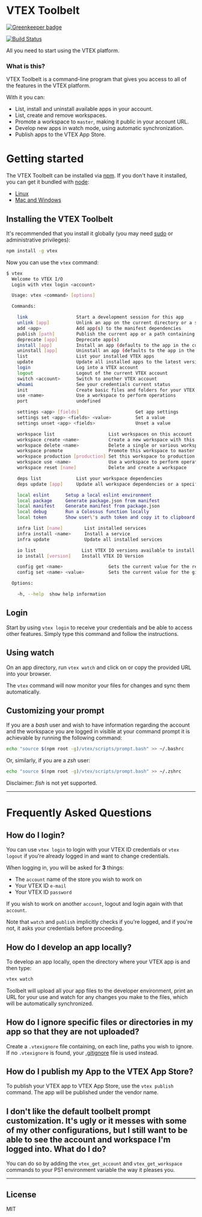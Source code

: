 # VTEX Toolbelt

[![Greenkeeper badge](https://badges.greenkeeper.io/vtex/toolbelt.svg)](https://greenkeeper.io/)

[![Build Status](https://travis-ci.org/vtex/toolbelt.svg?branch=master)](https://travis-ci.org/vtex/toolbelt)

All you need to start using the VTEX platform.

### What is this?

VTEX Toolbelt is a command-line program that gives you access to all of the features in the VTEX platform.

With it you can:

- List, install and uninstall available apps in your account.
- List, create and remove workspaces.
- Promote a workspace to `master`, making it public in your account URL.
- Develop new apps in watch mode, using automatic synchronization.
- Publish apps to the VTEX App Store.

# Getting started

The VTEX Toolbelt can be installed via [npm](https://www.npmjs.com/).
If you don't have it installed, you can get it bundled with [node](https://nodejs.org/):
 - [Linux](https://nodejs.org/en/download/package-manager/)
 - [Mac and Windows](https://nodejs.org/download/)

## Installing the VTEX Toolbelt

It's recommended that you install it globally (you may need [sudo](http://wiki.ubuntu-br.org/RootSudo) or administrative privileges):

```sh
npm install -g vtex
```

Now you can use the `vtex` command:

```sh
$ vtex
  Welcome to VTEX I/O
  Login with vtex login <account>

  Usage: vtex <command> [options]

  Commands:

    link                  Start a development session for this app
    unlink [app]          Unlink an app on the current directory or a specified one
    add <app>             Add app(s) to the manifest dependencies
    publish [path]        Publish the current app or a path containing an app
    deprecate [app]       Deprecate app(s)
    install [app]         Install an app (defaults to the app in the current directory)
    uninstall [app]       Uninstall an app (defaults to the app in the current directory)
    list                  List your installed VTEX apps
    update                Update all installed apps to the latest version
    login                 Log into a VTEX account
    logout                Logout of the current VTEX account
    switch <account>      Switch to another VTEX account
    whoami                See your credentials current status
    init                  Create basic files and folders for your VTEX app
    use <name>            Use a workspace to perform operations
    port                  undefined

    settings <app> [fields]                     Get app settings
    settings set <app> <fields> <value>         Set a value
    settings unset <app> <fields>               Unset a value

    workspace list                    List workspaces on this account
    workspace create <name>           Create a new workspace with this name
    workspace delete <name>           Delete a single or various workspaces
    workspace promote                 Promote this workspace to master
    workspace production [production] Set this workspace to production mode
    workspace use <name>              Use a workspace to perform operations
    workspace reset [name]            Delete and create a workspace

    deps list             List your workspace dependencies
    deps update [app]     Update all workspace dependencies or a specific app@version

    local eslint      Setup a local eslint environment
    local package     Generate package.json from manifest
    local manifest    Generate manifest from package.json
    local debug       Run a Colossus function locally
    local token       Show user\'s auth token and copy it to clipboard

    infra list [name]        List installed services
    infra install <name>     Install a service
    infra update             Update all installed services

    io list                 List VTEX IO versions available to install
    io install [version]    Install VTEX IO Version

    config get <name>                 Gets the current value for the requested configuration
    config set <name> <value>         Sets the current value for the given configuration

  Options:

    -h, --help  show help information
```

## Login

Start by using `vtex login` to receive your credentials and be able to access other features.
Simply type this command and follow the instructions.

## Using watch

On an app directory, run `vtex watch` and click on or copy the provided URL into your browser.

The `vtex` command will now monitor your files for changes and sync them automatically.

## Customizing your prompt

If you are a _bash_ user and wish to have information regarding the account and the workspace 
you are logged in visible at your command prompt it is achievable by running the following 
command:

```sh
echo "source $(npm root -g)/vtex/scripts/prompt.bash" >> ~/.bashrc
```

Or, similarly, if you are a _zsh_ user:

```sh
echo "source $(npm root -g)/vtex/scripts/prompt.bash" >> ~/.zshrc
```

Disclaimer: _fish_ is not yet supported.

---

# Frequently Asked Questions

## How do I login?

You can use `vtex login` to login with your VTEX ID credentials or `vtex logout` if you're already logged in and want to change credentials.

When logging in, you will be asked for **3** things:

- The `account` name of the store you wish to work on
- Your VTEX ID `e-mail`
- Your VTEX ID `password`

If you wish to work on another `account`, logout and login again with that `account`.

Note that `watch` and `publish` implicitly checks if you're logged, and if you're not, it asks your credentials before proceeding.


## How do I develop an app locally?

To develop an app locally, open the directory where your VTEX app is and then type:

```sh
vtex watch
```

Toolbelt will upload all your app files to the developer environment, print an URL for your use and watch for any changes you make to the files, which will be automatically synchronized.

## How do I ignore specific files or directories in my app so that they are not uploaded?

Create a `.vtexignore` file containing, on each line, paths you wish to ignore.
If no `.vtexignore` is found, your [.gitignore](http://git-scm.com/docs/gitignore) file is used instead.


## How do I publish my App to the VTEX App Store?

To publish your VTEX app to VTEX App Store, use the `vtex publish` command. The app will be published under the vendor name.


## I don't like the default toolbelt prompt customization. It's ugly or it messes with some of my other configurations, but I still want to be able to see the account and workspace I'm logged into. What do I do?

You can do so by adding the `vtex_get_account` and `vtex_get_workspace` commands to your PS1 environment variable the way it pleases you.

---

## License

MIT
